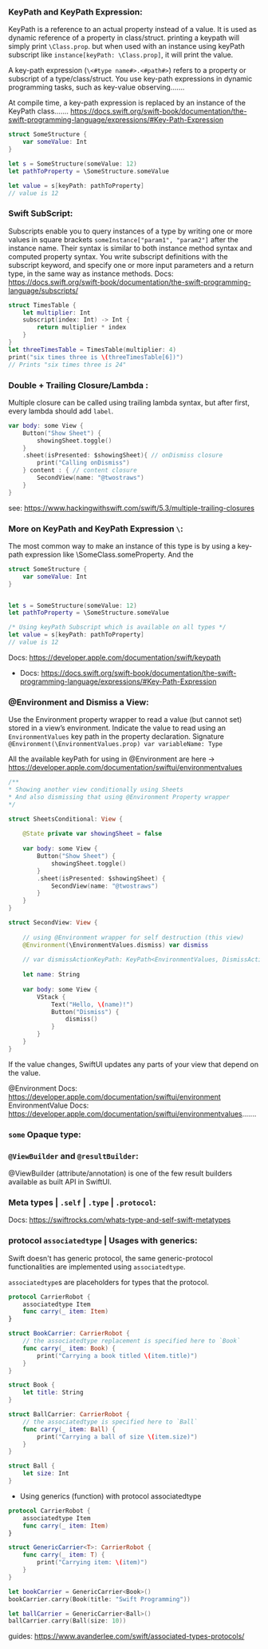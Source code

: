 ### KeyPath and KeyPath Expression:
KeyPath is a reference to an actual property instead of a value. It is used as dynamic reference of a property in class/struct. printing a keypath will simply print `\Class.prop`. but when used with an instance using keyPath subscript like `instance[keyPath: \Class.prop]`, it will print the value.

A key-path expression (`\<#type name#>.<#path#>`) refers to a property or subscript of a type/class/struct. You use key-path expressions in dynamic programming tasks, such as key-value observing.......

At compile time, a key-path expression is replaced by an instance of the KeyPath class.......
https://docs.swift.org/swift-book/documentation/the-swift-programming-language/expressions/#Key-Path-Expression
```swift
struct SomeStructure {
    var someValue: Int
}

let s = SomeStructure(someValue: 12)
let pathToProperty = \SomeStructure.someValue

let value = s[keyPath: pathToProperty]
// value is 12
```
### Swift SubScript:
Subscripts enable you to query instances of a type by writing one or more values in square brackets `someInstance["param1", "param2"]` after the instance name. Their syntax is similar to both instance method syntax and computed property syntax. You write subscript definitions with the subscript keyword, and specify one or more input parameters and a return type, in the same way as instance methods. 
Docs: https://docs.swift.org/swift-book/documentation/the-swift-programming-language/subscripts/
```swift
struct TimesTable {
    let multiplier: Int
    subscript(index: Int) -> Int {
        return multiplier * index
    }
}
let threeTimesTable = TimesTable(multiplier: 4)
print("six times three is \(threeTimesTable[6])")
// Prints "six times three is 24"
```
### Double + Trailing Closure/Lambda :
Multiple closure can be called using trailing lambda syntax, but after first, every lambda should add `label`.
```swift
var body: some View {
    Button("Show Sheet") {
        showingSheet.toggle()
    }
    .sheet(isPresented: $showingSheet){ // onDismiss closure
        print("Calling onDismiss")
    } content : { // content closure
        SecondView(name: "@twostraws")
    }
}
```

see: https://www.hackingwithswift.com/swift/5.3/multiple-trailing-closures


### More on KeyPath and KeyPath Expression `\`:
The most common way to make an instance of this type is by using a key-path expression like \SomeClass.someProperty. And the 

```swift
struct SomeStructure {
    var someValue: Int
}


let s = SomeStructure(someValue: 12)
let pathToProperty = \SomeStructure.someValue

/* Using keyPath Subscript which is available on all types */
let value = s[keyPath: pathToProperty]
// value is 12
```

Docs: https://developer.apple.com/documentation/swift/keypath
* Docs: https://docs.swift.org/swift-book/documentation/the-swift-programming-language/expressions/#Key-Path-Expression


### @Environment and Dismiss a View:
Use the Environment property wrapper to read a value (but cannot set) stored in a view’s environment. Indicate the value to read using an `EnvironmentValues` key path in the property declaration. Signature `@Environment(\EnvironmentValues.prop) var variableName: Type`

All the available keyPath for using in @Environment are here -> https://developer.apple.com/documentation/swiftui/environmentvalues

```swift
/**
* Showing another view conditionally using Sheets
* And also dismissing that using @Environment Property wrapper
*/

struct SheetsConditional: View {
    
    @State private var showingSheet = false
    
    var body: some View {
        Button("Show Sheet") {
            showingSheet.toggle()
        }
        .sheet(isPresented: $showingSheet) {
            SecondView(name: "@twostraws")
        }
    }
}

struct SecondView: View {
    
    // using @Environment wrapper for self destruction (this view)
    @Environment(\EnvironmentValues.dismiss) var dismiss
    
    // var dismissActionKeyPath: KeyPath<EnvironmentValues, DismissAction> = \EnvironmentValues.dismiss
    
    let name: String
    
    var body: some View {
        VStack {
            Text("Hello, \(name)!")
            Button("Dismiss") {
                dismiss()
            }
        }
    }
}
```
If the value changes, SwiftUI updates any parts of your view that depend on the value. 

@Environment Docs: https://developer.apple.com/documentation/swiftui/environment
EnvironmentValue Docs: https://developer.apple.com/documentation/swiftui/environmentvalues.......

### `some` Opaque type:


### `@ViewBuilder` and `@resultBuilder`:
@ViewBuilder (attribute/annotation) is one of the few result builders available as built API in SwiftUI.

### Meta types | `.self` | `.type` | `.protocol`:


Docs: https://swiftrocks.com/whats-type-and-self-swift-metatypes

### protocol `associatedtype` | Usages with generics:
Swift doesn't has generic protocol, the same generic-protocol functionalities are implemented using `associatedtype`.

`associatedtype`s are placeholders for types that the protocol.

```swift
protocol CarrierRobot {
    associatedtype Item
    func carry(_ item: Item)
}

struct BookCarrier: CarrierRobot {
    // the associatedtype replacement is specified here to `Book`
    func carry(_ item: Book) {
        print("Carrying a book titled \(item.title)")
    }
}

struct Book {  
    let title: String  
}

struct BallCarrier: CarrierRobot {
    // the associatedtype is specified here to `Ball`
    func carry(_ item: Ball) {
        print("Carrying a ball of size \(item.size)")
    }
}

struct Ball {  
    let size: Int
}
```


* Using generics (function) with protocol associatedtype

```swift
protocol CarrierRobot {
    associatedtype Item
    func carry(_ item: Item)
}

struct GenericCarrier<T>: CarrierRobot {
    func carry(_ item: T) {
        print("Carrying item: \(item)")
    }
}

let bookCarrier = GenericCarrier<Book>()
bookCarrier.carry(Book(title: "Swift Programming"))

let ballCarrier = GenericCarrier<Ball>()
ballCarrier.carry(Ball(size: 10))
```

guides: https://www.avanderlee.com/swift/associated-types-protocols/
